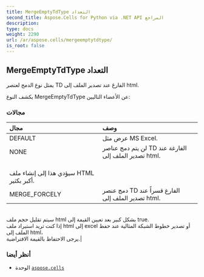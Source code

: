 ```yaml
---
title: MergeEmptyTdType التعداد
second_title: Aspose.Cells for Python via .NET API المراجع
description:
type: docs
weight: 2290
url: /ar/aspose.cells/mergeemptytdtype/
is_root: false
---
```

##  MergeEmptyTdType التعداد
يمثل نوع الدمج لعنصر TD الفارغ عند تصدير الملف إلى html.



يكشف النوع MergeEmptyTdType عن الأعضاء التاليين:

###  مجالات
| مجال| وصف|
| :- | :- |
| DEFAULT | عرض مثل MS Excel.|
| NONE | لن يتم دمج عناصر TD الفارغة عند تصدير الملف إلى html.<br/> سيؤدي هذا إلى إنشاء ملف HTML أكبر بكثير.|
| MERGE_FORCELY | دمج عنصر TD الفارغ قسراً عند تصدير الملف إلى html.<br/>سيتم تقليل حجم ملف html بشكل كبير بعد تعيين القيمة إلى true.<br/> إذا كنت تريد استيراد ملف html إلى excel أو تصدير خطوط الشبكة المثالية عند حفظ الملف إلى html،<br/> يرجى الاحتفاظ بالقيمة الافتراضية.|



###  أنظر أيضا
* الوحدة [`aspose.cells`](..)
